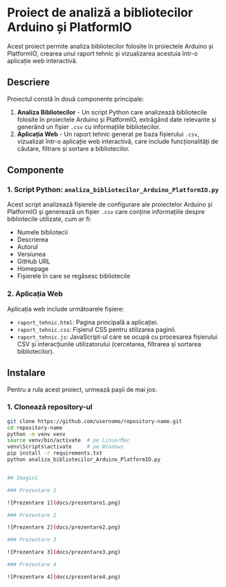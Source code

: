 # Proiect de analiză a bibliotecilor Arduino și PlatformIO

Acest proiect permite analiza bibliotecilor folosite în proiectele Arduino și PlatformIO, crearea unui raport tehnic și vizualizarea acestuia într-o aplicație web interactivă.

## Descriere

Proiectul constă în două componente principale:
1. **Analiza Bibliotecilor** - Un script Python care analizează bibliotecile folosite în proiectele Arduino și PlatformIO, extrăgând date relevante și generând un fișier `.csv` cu informațiile bibliotecilor.
2. **Aplicația Web** - Un raport tehnic generat pe baza fișierului `.csv`, vizualizat într-o aplicație web interactivă, care include funcționalități de căutare, filtrare și sortare a bibliotecilor.

## Componente

### 1. Script Python: `analiza_bibliotecilor_Arduino_PlatformIO.py`
Acest script analizează fișierele de configurare ale proiectelor Arduino și PlatformIO și generează un fișier `.csv` care conține informațiile despre bibliotecile utilizate, cum ar fi:
- Numele bibliotecii
- Descrierea
- Autorul
- Versiunea
- GitHub URL
- Homepage
- Fișierele în care se regăsesc bibliotecile

### 2. Aplicația Web
Aplicația web include următoarele fișiere:
- `raport_tehnic.html`: Pagina principală a aplicației.
- `raport_tehnic.css`: Fișierul CSS pentru stilizarea paginii.
- `raport_tehnic.js`: JavaScript-ul care se ocupă cu procesarea fișierului CSV și interacțiunile utilizatorului (cercetarea, filtrarea și sortarea bibliotecilor).

## Instalare

Pentru a rula acest proiect, urmează pașii de mai jos:

### 1. Clonează repository-ul

```bash
git clone https://github.com/username/repository-name.git
cd repository-name
python -m venv venv
source venv/bin/activate  # pe Linux/Mac
venv\Scripts\activate     # pe Windows
pip install -r requirements.txt
python analiza_bibliotecilor_Arduino_PlatformIO.py


## Imagini

### Prezentare 1

![Prezentare 1](docs/prezentare1.png)

### Prezentare 2

![Prezentare 2](docs/prezentare2.png)

### Prezentare 3

![Prezentare 3](docs/prezentare3.png)

### Prezentare 4

![Prezentare 4](docs/prezentare4.png)

